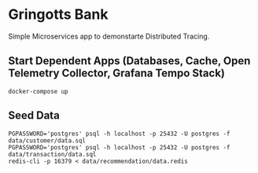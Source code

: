 # Gringotts Bank

Simple Microservices app to demonstarte Distributed Tracing.

## Start Dependent Apps (Databases, Cache, Open Telemetry Collector, Grafana Tempo Stack)

```shell
docker-compose up
```

## Seed Data

```shell
PGPASSWORD='postgres' psql -h localhost -p 25432 -U postgres -f data/customer/data.sql
PGPASSWORD='postgres' psql -h localhost -p 25432 -U postgres -f data/transaction/data.sql
redis-cli -p 16379 < data/recommendation/data.redis
```
